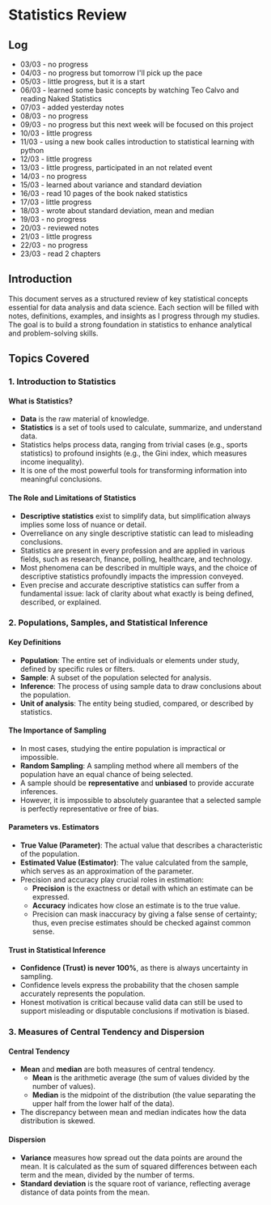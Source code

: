 # Statistics Review

## Log
- 03/03 - no progress
- 04/03 - no progress but tomorrow I'll pick up the pace
- 05/03 - little progress, but it is a start
- 06/03 - learned some basic concepts by watching Teo Calvo and reading Naked Statistics
- 07/03 - added yesterday notes
- 08/03 - no progress
- 09/03 - no progress but this next week will be focused on this project
- 10/03 - little progress
- 11/03 - using a new book calles introduction to statistical learning with python
- 12/03 - little progress
- 13/03 - little progress, participated in an not related event
- 14/03 - no progress
- 15/03 - learned about variance and standard deviation
- 16/03 - read 10 pages of the book naked statistics
- 17/03 - little progress
- 18/03 - wrote about standard deviation, mean and median
- 19/03 - no progress
- 20/03 - reviewed notes
- 21/03 - little progress
- 22/03 - no progress
- 23/03 - read 2 chapters

## Introduction
This document serves as a structured review of key statistical concepts essential for data analysis and data science. Each section will be filled with notes, definitions, examples, and insights as I progress through my studies. The goal is to build a strong foundation in statistics to enhance analytical and problem-solving skills.

## Topics Covered

### 1. Introduction to Statistics

#### What is Statistics?
- **Data** is the raw material of knowledge.
- **Statistics** is a set of tools used to calculate, summarize, and understand data.
- Statistics helps process data, ranging from trivial cases (e.g., sports statistics) to profound insights (e.g., the Gini index, which measures income inequality).
- It is one of the most powerful tools for transforming information into meaningful conclusions.

#### The Role and Limitations of Statistics
- **Descriptive statistics** exist to simplify data, but simplification always implies some loss of nuance or detail.
- Overreliance on any single descriptive statistic can lead to misleading conclusions.
- Statistics are present in every profession and are applied in various fields, such as research, finance, polling, healthcare, and technology.
- Most phenomena can be described in multiple ways, and the choice of descriptive statistics profoundly impacts the impression conveyed.
- Even precise and accurate descriptive statistics can suffer from a fundamental issue: lack of clarity about what exactly is being defined, described, or explained.

### 2. Populations, Samples, and Statistical Inference

#### Key Definitions
- **Population**: The entire set of individuals or elements under study, defined by specific rules or filters.
- **Sample**: A subset of the population selected for analysis.
- **Inference**: The process of using sample data to draw conclusions about the population.
- **Unit of analysis**: The entity being studied, compared, or described by statistics.

#### The Importance of Sampling
- In most cases, studying the entire population is impractical or impossible.
- **Random Sampling**: A sampling method where all members of the population have an equal chance of being selected.
- A sample should be **representative** and **unbiased** to provide accurate inferences.
- However, it is impossible to absolutely guarantee that a selected sample is perfectly representative or free of bias.

#### Parameters vs. Estimators
- **True Value (Parameter)**: The actual value that describes a characteristic of the population.
- **Estimated Value (Estimator)**: The value calculated from the sample, which serves as an approximation of the parameter.
- Precision and accuracy play crucial roles in estimation:
  - **Precision** is the exactness or detail with which an estimate can be expressed.
  - **Accuracy** indicates how close an estimate is to the true value.
  - Precision can mask inaccuracy by giving a false sense of certainty; thus, even precise estimates should be checked against common sense.

#### Trust in Statistical Inference
- **Confidence (Trust) is never 100%**, as there is always uncertainty in sampling.
- Confidence levels express the probability that the chosen sample accurately represents the population.
- Honest motivation is critical because valid data can still be used to support misleading or disputable conclusions if motivation is biased.

### 3. Measures of Central Tendency and Dispersion

#### Central Tendency
- **Mean** and **median** are both measures of central tendency.
  - **Mean** is the arithmetic average (the sum of values divided by the number of values).
  - **Median** is the midpoint of the distribution (the value separating the upper half from the lower half of the data).
- The discrepancy between mean and median indicates how the data distribution is skewed.

#### Dispersion
- **Variance** measures how spread out the data points are around the mean. It is calculated as the sum of squared differences between each term and the mean, divided by the number of terms.
- **Standard deviation** is the square root of variance, reflecting average distance of data points from the mean.
